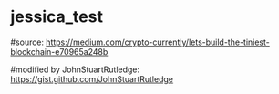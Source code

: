 # jessica_test
#source: https://medium.com/crypto-currently/lets-build-the-tiniest-blockchain-e70965a248b

#modified by JohnStuartRutledge: https://gist.github.com/JohnStuartRutledge
